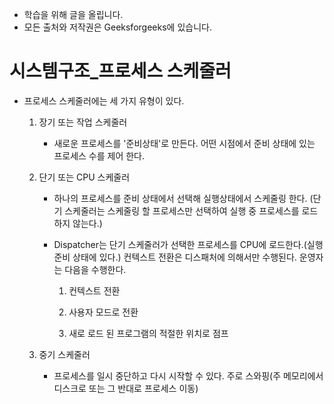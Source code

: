 - 학습을 위해 글을 올립니다.
- 모든 출처와 저작권은 Geeksforgeeks에 있습니다.

[^출처]: https://www.geeksforgeeks.org/



# 시스템구조_프로세스 스케줄러

- 프로세스 스케줄러에는 세 가지 유형이 있다.

  1. 장기 또는 작업 스케줄러

     - 새로운 프로세스를 '준비상태'로 만든다. 어떤 시점에서 준비 상태에 있는 프로세스 수를 제어 한다.

  2. 단기 또는 CPU 스케줄러

     - 하나의 프로세스를 준비 상태에서 선택해 실행상태에서 스케줄링 한다. (단기 스케줄러는 스케줄링 할 프로세스만 선택하여 실행 중 프로세스를 로드하지 않는다.)

     - Dispatcher는 단기 스케줄러가 선택한 프로세스를 CPU에 로드한다.(실행 준비 상태에 있다.) 컨텍스트 전환은 디스패처에 의해서만 수행된다. 운영자는 다음을 수행한다.

       1) 컨텍스트 전환

       2) 사용자 모드로 전환

       3) 새로 로드 된 프로그램의 적절한 위치로 점프

  3. 중기 스케줄러

     - 프로세스를 일시 중단하고 다시 시작할 수 있다. 주로 스와핑(주 메모리에서 디스크로 또는 그 반대로 프로세스 이동)
